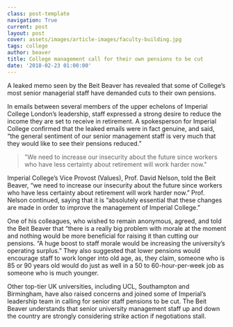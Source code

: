 ```yaml
---
class: post-template
navigation: True
current: post
layout: post
cover: assets/images/article-images/faculty-building.jpg
tags: college
author: beaver
title: College management call for their own pensions to be cut
date: '2018-02-23 01:00:00'
---
```


A leaked memo seen by the Beit Beaver has revealed that some of College’s most senior managerial staff have demanded cuts to their own pensions.

In emails between several members of the upper echelons of Imperial College London’s leadership, staff expressed a strong desire to reduce the income they are set to receive in retirement. A spokesperson for Imperial College confirmed that the leaked emails were in fact genuine, and said, “the general sentiment of our senior management staff is very much that they would like to see their pensions reduced.”

> "We need to increase our insecurity about the future since workers who have less certainty about retirement will work harder now."

Imperial College’s Vice Provost (Values), Prof. David Nelson, told the Beit Beaver, “we need to increase our insecurity about the future since workers who have less certainty about retirement will work harder now.” Prof. Nelson continued, saying that it is “absolutely essential that these changes are made in order to improve the management of Imperial College.”

One of his colleagues, who wished to remain anonymous, agreed, and told the Beit Beaver that “there is a really big problem with morale at the moment and nothing would be more beneficial for raising it than cutting our pensions. “A huge boost to staff morale would be increasing the university’s operating surplus.” They also suggested that lower pensions would encourage staff to work longer into old age, as, they claim, someone who is 85 or 90 years old would do just as well in a 50 to 60-hour-per-week job as someone who is much younger.

Other top-tier UK universities, including UCL, Southampton and Birmingham, have also raised concerns and joined some of Imperial’s leadership team in calling for senior staff pensions to be cut. The Beit Beaver understands that senior university management staff up and down the country are strongly considering strike action if negotiations stall.

